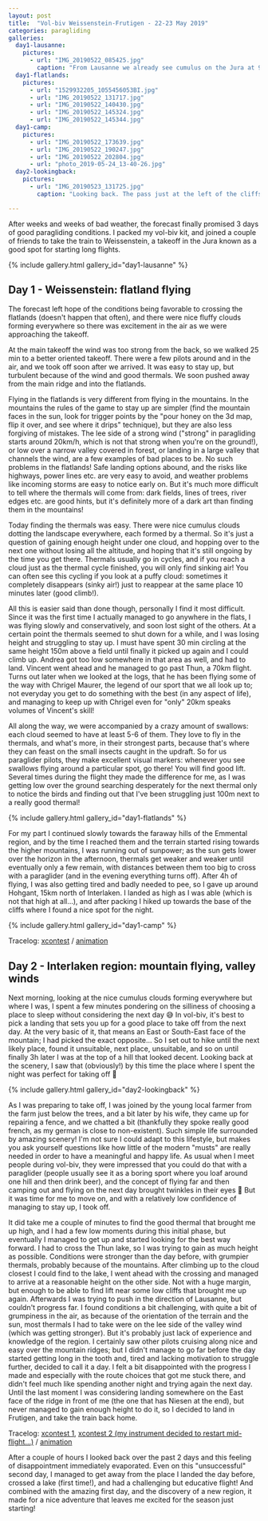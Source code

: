 ```yaml
---
layout: post
title:  "Vol-biv Weissenstein-Frutigen - 22-23 May 2019"
categories: paragliding
galleries:
  day1-lausanne:
    pictures:
      - url: "IMG_20190522_085425.jpg"
        caption: "From Lausanne we already see cumulus on the Jura at 9AM!"
  day1-flatlands:
    pictures:
      - url: "1529932205_1055456053BI.jpg"
      - url: "IMG_20190522_131717.jpg"
      - url: "IMG_20190522_140430.jpg"
      - url: "IMG_20190522_145324.jpg"
      - url: "IMG_20190522_145344.jpg"
  day1-camp:
    pictures:
      - url: "IMG_20190522_173639.jpg"
      - url: "IMG_20190522_190247.jpg"
      - url: "IMG_20190522_202804.jpg"
      - url: "photo_2019-05-24_13-40-26.jpg"
  day2-lookingback:
    pictures:
      - url: "IMG_20190523_131725.jpg"
        caption: "Looking back. The pass just at the left of the cliffs, in the middle of the picture, is where I spent the night"

---
```


After weeks and weeks of bad weather, the forecast finally promised 3 days of good paragliding conditions. I packed my vol-biv kit, and joined a couple of friends to take the train to Weissenstein, a takeoff in the Jura known as a good spot for starting long flights.
<div class="justified-gallery">
{% include gallery.html gallery_id="day1-lausanne" %}
</div>


## Day 1 - Weissenstein: flatland flying
The forecast left hope of the conditions being favorable to crossing the flatlands (doesn't happen that often), and there were nice fluffy clouds forming everywhere so there was excitement in the air as we were approaching the takeoff.

At the main takeoff the wind was too strong from the back, so we walked 25 min to a better oriented takeoff. There were a few pilots around and in the air, and we took off soon after we arrived. It was easy to stay up, but turbulent because of the wind and good thermals. We soon pushed away from the main ridge and into the flatlands.

Flying in the flatlands is very different from flying in the mountains. In the mountains the rules of the game to stay up are simpler (find the mountain faces in the sun, look for trigger points by the "pour honey on the 3d map, flip it over, and see where it drips" technique), but they are also less forgiving of mistakes. The lee side of a strong wind ("strong" in paragliding starts around 20km/h, which is not that strong when you're on the ground!), or low over a narrow valley covered in forest, or landing in a large valley that channels the wind, are a few examples of bad places to be. No such problems in the flatlands! Safe landing options abound, and the risks like highways, power lines etc. are very easy to avoid, and weather problems like incoming storms are easy to notice early on. But it's much more difficult to tell where the thermals will come from: dark fields, lines of trees, river edges etc. are good hints, but it's definitely more of a dark art than finding them in the mountains!

Today finding the thermals was easy. There were nice cumulus clouds dotting the landscape everywhere, each formed by a thermal. So it's just a question of gaining enough height under one cloud, and hopping over to the next one without losing all the altitude, and hoping that it's still ongoing by the time you get there. Thermals usually go in cycles, and if you reach a cloud just as the thermal cycle finished, you will only find sinking air! You can often see this cycling if you look at a puffy cloud: sometimes it completely disappears (sinky air!) just to reappear at the same place 10 minutes later (good climb!).

All this is easier said than done though, personally I find it most difficult. Since it was the first time I actually managed to go anywhere in the flats, I was flying slowly and conservatively, and soon lost sight of the others. At a certain point the thermals seemed to shut down for a while, and I was losing height and struggling to stay up. I must have spent 30 min circling at the same height 150m above a field until finally it picked up again and I could climb up. Andrea got too low somewhere in that area as well, and had to land. Vincent went ahead and he managed to go past Thun, a 70km flight. Turns out later when we looked at the logs, that he has been flying some of the way with Chrigel Maurer, the legend of our sport that we all look up to; not everyday you get to do something with the best (in any aspect of life), and managing to keep up with Chrigel even for "only" 20km speaks volumes of Vincent's skill!

All along the way, we were accompanied by a crazy amount of swallows: each cloud seemed to have at least 5-6 of them. They love to fly in the thermals, and what's more, in their strongest parts, because that's where they can feast on the small insects caught in the updraft. So for us paraglider pilots, they make excellent visual markers: whenever you see swallows flying around a particular spot, go there! You will find good lift. Several times during the flight they made the difference for me, as I was getting low over the ground searching desperately for the next thermal only to notice the birds and finding out that I've been struggling just 100m next to a really good thermal!

<div class="justified-gallery">
{% include gallery.html gallery_id="day1-flatlands" %}
</div>


For my part I continued slowly towards the faraway hills of the Emmental region, and by the time I reached them and the terrain started rising towards the higher mountains, I was running out of sunpower; as the sun gets lower over the horizon in the afternoon, thermals get weaker and weaker until eventually only a few remain, with distances between them too big to cross with a paraglider (and in the evening everything turns off). After 4h of flying, I was also getting tired and badly needed to pee, so I gave up around Hohgant, 15km north of Interlaken. I landed as high as I was able (which is not that high at all...), and after packing I hiked up towards the base of the cliffs where I found a nice spot for the night.

<div class="justified-gallery">
{% include gallery.html gallery_id="day1-camp" %}
</div>

Tracelog: [xcontest](https://www.xcontest.org/world/en/flights/detail:mihai.m/22.5.2019/10:50)
/
[animation](https://ayvri.com/scene/7dj203q05e/cjw2aep6t00013162mm020ag0)


## Day 2 - Interlaken region: mountain flying, valley winds

Next morning, looking at the nice cumulus clouds forming everywhere but where I was, I spent a few minutes pondering on the silliness of choosing a place to sleep without considering the next day 😅 In vol-biv, it's best to pick a landing that sets you up for a good place to take off from the next day. At the very basic of it, that means an East or South-East face of the mountain; I had picked the exact opposite... So I set out to hike until the next likely place, found it unsuitable, next place, unsuitable, and so on until finally 3h later I was at the top of a hill that looked decent. Looking back at the scenery, I saw that (obviously!) by this time the place where I spent the night was perfect for taking off 🤣
<div class="justified-gallery">
{% include gallery.html gallery_id="day2-lookingback" %}
</div>

As I was preparing to take off, I was joined by the young local farmer from the farm just below the trees, and a bit later by his wife, they came up for repairing a fence, and we chatted a bit (thankfully they spoke really good french, as my german is close to non-existent). Such simple life surrounded by amazing scenery! I'm not sure I could adapt to this lifestyle, but makes you ask yourself questions like how little of the modern "musts" are really needed in order to have a meaningful and happy life. As usual when I meet people during vol-biv, they were impressed that you could do that with a paraglider (people usually see it as a boring sport where you loaf around one hill and then drink beer), and the concept of flying far and then camping out and flying on the next day brought twinkles in their eyes 🤩 But it was time for me to move on, and with a relatively low confidence of managing to stay up, I took off.


It did take me a couple of minutes to find the good thermal that brought me up high, and I had a few low moments during this initial phase, but eventually I managed to get up and started looking for the best way forward. I had to cross the Thun lake, so I was trying to gain as much height as possible. Conditions were stronger than the day before, with grumpier thermals, probably because of the mountains. After climbing up to the cloud closest I could find to the lake, I went ahead with the crossing and managed to arrive at a reasonable height on the other side. Not with a huge margin, but enough to be able to find lift near some low cliffs that brought me up again. Afterwards I was trying to push in the direction of Lausanne, but couldn't progress far. I found conditions a bit challenging, with quite a bit of grumpiness in the air, as because of the orientation of the terrain and the sun, most thermals I had to take were on the lee side of the valley wind (which was getting stronger). But it's probably just lack of experience and knowledge of the region. I certainly saw other pilots cruising along nice and easy over the mountain ridges; but I didn't manage to go far before the day started getting long in the tooth and, tired and lacking motivation to struggle further, decided to call it a day. I felt a bit disappointed with the progress I made and especially with the route choices that got me stuck there, and didn't feel much like spending another night and trying again the next day. Until the last moment I was considering landing somewhere on the East face of the ridge in front of me (the one that has Niesen at the end), but never managed to gain enough height to do it, so I decided to land in Frutigen, and take the train back home.


Tracelog: [xcontest 1](https://www.xcontest.org/world/en/flights/detail:mihai.m/23.05.2019/11:56), [xcontest 2 (my instrument decided to restart mid-flight...)](https://www.xcontest.org/world/en/flights/detail:mihai.m/23.05.2019/14:47)
/
[animation](https://ayvri.com/scene/7dj203q05e/cjw2aj6ui00023162pcm93rn3)




After a couple of hours I looked back over the past 2 days and this feeling of disappointment immediately evaporated. Even on this "unsuccessful" second day, I managed to get away from the place I landed the day before, crossed a lake (first time!), and had a challenging but educative flight! And combined with the amazing first day, and the discovery of a new region, it made for a nice adventure that leaves me excited for the season just starting!